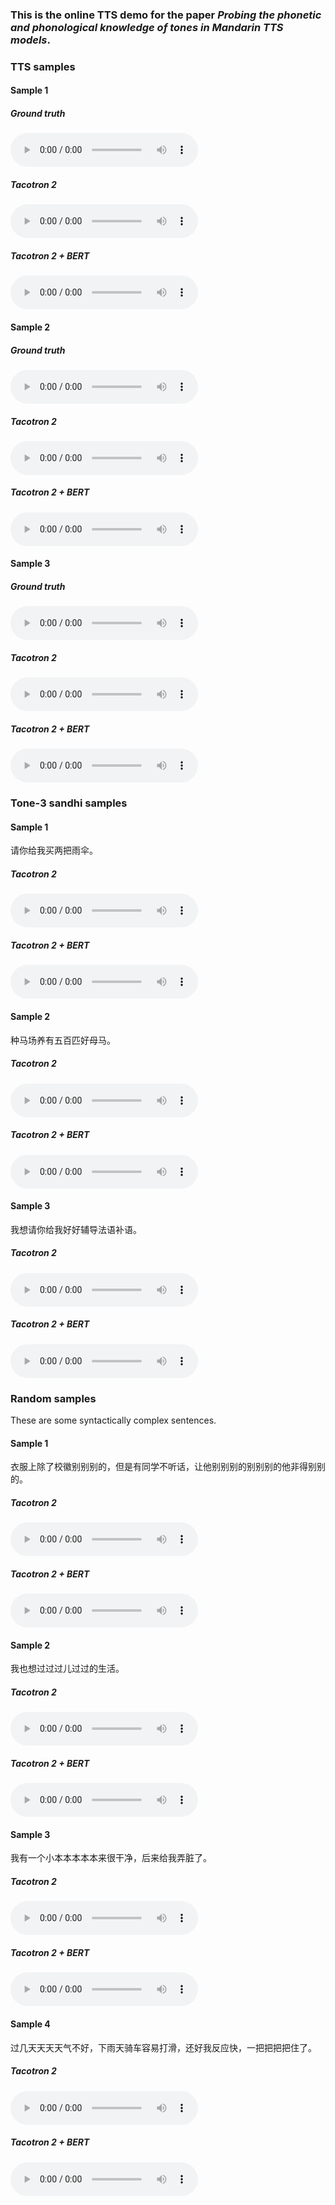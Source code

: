 ### This is the online TTS demo for the paper *Probing the phonetic and phonological knowledge of tones in Mandarin TTS models*.



### TTS samples
#### Sample 1
##### Ground truth
<audio controls="controls">
<source type="audio/wav" src="tts/002791.wav"></source>
</audio>

##### Tacotron 2
<audio controls="controls">
<source type="audio/wav" src="tts/pinyin_002791.wav"></source>
</audio>

##### Tacotron 2 + BERT
<audio controls="controls">
<source type="audio/wav" src="tts/bert_002791.wav"></source>
</audio>

#### Sample 2
##### Ground truth
<audio controls="controls">
<source type="audio/wav" src="tts/003228.wav"></source>
</audio>

##### Tacotron 2
<audio controls="controls">
<source type="audio/wav" src="tts/pinyin_003228.wav"></source>
</audio>

##### Tacotron 2 + BERT
<audio controls="controls">
<source type="audio/wav" src="tts/bert_003228.wav"></source>
</audio>


#### Sample 3
##### Ground truth
<audio controls="controls">
<source type="audio/wav" src="tts/006494.wav"></source>
</audio>

##### Tacotron 2
<audio controls="controls">
<source type="audio/wav" src="tts/pinyin_006494.wav"></source>
</audio>

##### Tacotron 2 + BERT
<audio controls="controls">
<source type="audio/wav" src="tts/bert_006494.wav"></source>
</audio>

### Tone-3 sandhi samples

#### Sample 1
请你给我买两把雨伞。
##### Tacotron 2
<audio controls="controls">
<source type="audio/wav" src="tone_3/pinyin_p21.wav"></source>
</audio>

##### Tacotron 2 + BERT
<audio controls="controls">
<source type="audio/wav" src="tone_3/bert_p21.wav"></source>
</audio>


#### Sample 2
种马场养有五百匹好母马。
##### Tacotron 2
<audio controls="controls">
<source type="audio/wav" src="tone_3/pinyin_p25.wav"></source>
</audio>

##### Tacotron 2 + BERT
<audio controls="controls">
<source type="audio/wav" src="tone_3/bert_p25.wav"></source>
</audio>


#### Sample 3
我想请你给我好好辅导法语补语。
##### Tacotron 2
<audio controls="controls">
<source type="audio/wav" src="tone_3/pinyin_p39.wav"></source>
</audio>

##### Tacotron 2 + BERT
<audio controls="controls">
<source type="audio/wav" src="tone_3/bert_p39.wav"></source>
</audio>



### Random samples
These are some syntactically complex sentences.
#### Sample 1
衣服上除了校徽别别别的，但是有同学不听话，让他别别别的别别别的他非得别别的。
##### Tacotron 2
<audio controls="controls">
<source type="audio/wav" src="random/pinyin_bie.wav"></source>
</audio>

##### Tacotron 2 + BERT
<audio controls="controls">
<source type="audio/wav" src="random/bert_bie.wav"></source>
</audio>

#### Sample 2
我也想过过过儿过过的生活。
##### Tacotron 2
<audio controls="controls">
<source type="audio/wav" src="random/pinyin_guo.wav"></source>
</audio>

##### Tacotron 2 + BERT
<audio controls="controls">
<source type="audio/wav" src="random/bert_guo.wav"></source>
</audio>

#### Sample 3
我有一个小本本本本本来很干净，后来给我弄脏了。
##### Tacotron 2
<audio controls="controls">
<source type="audio/wav" src="random/pinyin_ben.wav"></source>
</audio>

##### Tacotron 2 + BERT
<audio controls="controls">
<source type="audio/wav" src="random/bert_ben.wav"></source>
</audio>

#### Sample 4
过几天天天天气不好，下雨天骑车容易打滑，还好我反应快，一把把把把住了。
##### Tacotron 2
<audio controls="controls">
<source type="audio/wav" src="random/pinyin_tian.wav"></source>
</audio>

##### Tacotron 2 + BERT
<audio controls="controls">
<source type="audio/wav" src="random/bert_tian.wav"></source>
</audio>
